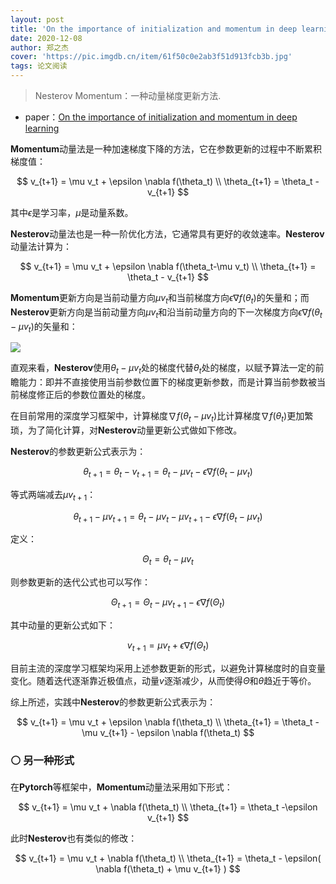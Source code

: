 ```yaml
---
layout: post
title: 'On the importance of initialization and momentum in deep learning'
date: 2020-12-08
author: 郑之杰
cover: 'https://pic.imgdb.cn/item/61f50c0e2ab3f51d913fcb3b.jpg'
tags: 论文阅读
---
```


> Nesterov Momentum：一种动量梯度更新方法.

- paper：[On the importance of initialization and momentum in deep learning](http://www.cs.toronto.edu/~hinton/absps/momentum.pdf)



**Momentum**动量法是一种加速梯度下降的方法，它在参数更新的过程中不断累积梯度值：

$$ v_{t+1} = \mu v_t + \epsilon \nabla f(\theta_t) \\ \theta_{t+1} = \theta_t - v_{t+1} $$

其中$\epsilon$是学习率，$\mu$是动量系数。

**Nesterov**动量法也是一种一阶优化方法，它通常具有更好的收敛速率。**Nesterov**动量法计算为：

$$ v_{t+1} = \mu v_t + \epsilon \nabla f(\theta_t-\mu v_t) \\ \theta_{t+1} = \theta_t - v_{t+1} $$

**Momentum**更新方向是当前动量方向$\mu v_t$和当前梯度方向$\epsilon \nabla f(\theta_t)$的矢量和；而**Nesterov**更新方向是当前动量方向$\mu v_t$和沿当前动量方向的下一次梯度方向$\epsilon \nabla f(\theta_t-\mu v_t)$的矢量和：

![](https://pic.downk.cc/item/5e90327d504f4bcb047deaef.jpg)

直观来看，**Nesterov**使用$\theta_t-\mu v_t$处的梯度代替$\theta_t$处的梯度，以赋予算法一定的前瞻能力：即并不直接使用当前参数位置下的梯度更新参数，而是计算当前参数被当前梯度修正后的参数位置处的梯度。

在目前常用的深度学习框架中，计算梯度$\nabla f(\theta_t-\mu v_t)$比计算梯度$\nabla f(\theta_t)$更加繁琐，为了简化计算，对**Nesterov**动量更新公式做如下修改。

**Nesterov**的参数更新公式表示为：

$$  \theta_{t+1} = \theta_t - v_{t+1} = \theta_t - \mu v_t - \epsilon \nabla f(\theta_t-\mu v_t) $$

等式两端减去$\mu v_{t+1}$：

$$  \theta_{t+1} - \mu v_{t+1} = \theta_t - \mu v_t - \mu v_{t+1} - \epsilon \nabla f(\theta_t-\mu v_t) $$

定义：

$$ \Theta_t = \theta_t-\mu v_t $$

则参数更新的迭代公式也可以写作：

$$  \Theta_{t+1} = \Theta_t - \mu v_{t+1} - \epsilon \nabla f(\Theta_t) $$

其中动量的更新公式如下：

$$ v_{t+1} = \mu v_t + \epsilon \nabla f(\Theta_t)  $$

目前主流的深度学习框架均采用上述参数更新的形式，以避免计算梯度时的自变量变化。随着迭代逐渐靠近极值点，动量$v$逐渐减少，从而使得$\Theta$和$\theta$趋近于等价。

综上所述，实践中**Nesterov**的参数更新公式表示为：

$$ v_{t+1} = \mu v_t + \epsilon \nabla f(\theta_t) \\ \theta_{t+1} = \theta_t - \mu v_{t+1} - \epsilon \nabla f(\theta_t) $$

### ⚪ 另一种形式

在**Pytorch**等框架中，**Momentum**动量法采用如下形式：

$$ v_{t+1} = \mu v_t + \nabla f(\theta_t) \\ \theta_{t+1} = \theta_t -\epsilon  v_{t+1} $$

此时**Nesterov**也有类似的修改：

$$ v_{t+1} = \mu v_t +  \nabla f(\theta_t) \\ \theta_{t+1} = \theta_t - \epsilon(  \nabla f(\theta_t) + \mu v_{t+1} ) $$